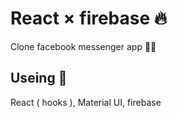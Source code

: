 # React × firebase 🔥

Clone facebook messenger app 👮‍♂️

## Useing 🧰

React ( hooks ), Material UI, firebase
